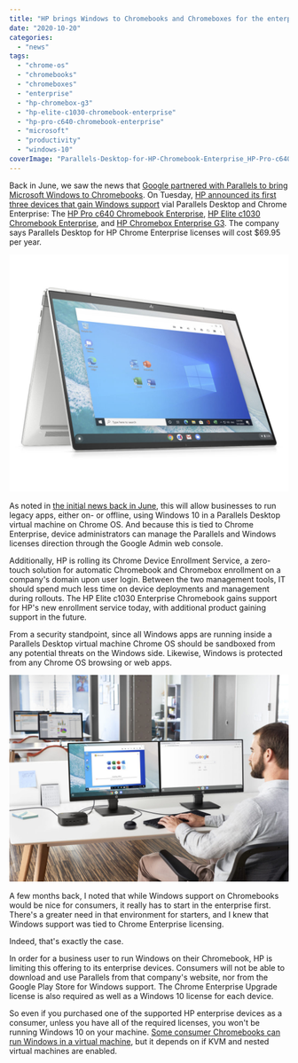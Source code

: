 ```yaml
---
title: "HP brings Windows to Chromebooks and Chromeboxes for the enterprise"
date: "2020-10-20"
categories: 
  - "news"
tags: 
  - "chrome-os"
  - "chromebooks"
  - "chromeboxes"
  - "enterprise"
  - "hp-chromebox-g3"
  - "hp-elite-c1030-chromebook-enterprise"
  - "hp-pro-c640-chromebook-enterprise"
  - "microsoft"
  - "productivity"
  - "windows-10"
coverImage: "Parallels-Desktop-for-HP-Chromebook-Enterprise_HP-Pro-c640-Chromebook-Enterprise_Front.jpg"
---
```


Back in June, we saw the news that [Google partnered with Parallels to bring Microsoft Windows to Chromebooks](https://www.aboutchromebooks.com/news/enterprise-chromebooks-windows-office-desktop-apps-parallels/). On Tuesday, [HP announced its first three devices that gain Windows support](https://press.hp.com/us/en/blogs/2020/elevating-cloud-experience-parallels-hp-chrome.html) vial Parallels Desktop and Chrome Enterprise: The [HP Pro c640 Chromebook Enterprise](https://www.aboutchromebooks.com/news/hp-pro-c645-chromebook-enterprise-amd-athlon-3000-c-series-ryzen/), [HP Elite c1030 Chromebook Enterprise](https://www.aboutchromebooks.com/news/hp-chromebook-c640-c1030-14-g6-lte-enterprise-price-release-date-specifications/), and [HP Chromebox Enterprise G3](https://www.aboutchromebooks.com/news/hp-chromebox-g3-price-specifications-availability/). The company says Parallels Desktop for HP Chrome Enterprise licenses will cost $69.95 per year.

![](images/Parallels-Desktop-for-HP-Chromebook-Enterprise_HP-Elite-c1030-Chromebook-Enterprise_Tent-1024x870.jpg)

As noted in [the initial news back in June](https://cloud.google.com/blog/products/chrome-enterprise/the-remote-work-revolution), this will allow businesses to run legacy apps, either on- or offline, using Windows 10 in a Parallels Desktop virtual machine on Chrome OS. And because this is tied to Chrome Enterprise, device administrators can manage the Parallels and Windows licenses direction through the Google Admin web console.

Additionally, HP is rolling its Chrome Device Enrollment Service, a zero-touch solution for automatic Chromebook and Chromebox enrollment on a company's domain upon user login. Between the two management tools, IT should spend much less time on device deployments and management during rollouts. The HP Elite c1030 Enterprise Chromebook gains support for HP's new enrollment service today, with additional product gaining support in the future.

From a security standpoint, since all Windows apps are running inside a Parallels Desktop virtual machine Chrome OS should be sandboxed from any potential threats on the Windows side. Likewise, Windows is protected from any Chrome OS browsing or web apps.

![](images/Parallels-Desktop-for-HP-Chromebook-Enterprise_HP-Chromebox-G3-1024x758.jpg)

A few months back, I noted that while Windows support on Chromebooks would be nice for consumers, it really has to start in the enterprise first. There's a greater need in that environment for starters, and I knew that Windows support was tied to Chrome Enterprise licensing.

Indeed, that's exactly the case.

In order for a business user to run Windows on their Chromebook, HP is limiting this offering to its enterprise devices. Consumers will not be able to download and use Parallels from that company's website, nor from the Google Play Store for Windows support. The Chrome Enterprise Upgrade license is also required as well as a Windows 10 license for each device.

So even if you purchased one of the supported HP enterprise devices as a consumer, unless you have all of the required licenses, you won't be running Windows 10 on your machine. [Some consumer Chromebooks can run Windows in a virtual machine](https://www.aboutchromebooks.com/news/apparently-you-can-run-windows-10-in-a-linux-vm-on-some-chromebooks-now/), but it depends on if KVM and nested virtual machines are enabled.
